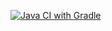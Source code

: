 [![Java CI with Gradle](https://github.com/lica007/Gradle_6.1/actions/workflows/gradle.yml/badge.svg)](https://github.com/lica007/Gradle_6.1/actions/workflows/gradle.yml)
